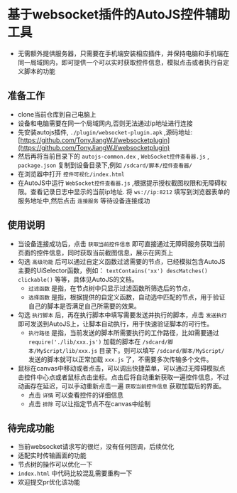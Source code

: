 # 基于websocket插件的AutoJS控件辅助工具

- 无需额外提供服务器，只需要在手机端安装相应插件，并保持电脑和手机端在同一局域网内，即可提供一个可以实时获取控件信息，模拟点击或者执行自定义脚本的功能

## 准备工作

- clone当前仓库到自己电脑上
- 设备和电脑需要在同一个局域网内,否则无法通过ip地址进行连接
- 先安装autojs插件, `./plugin/websocket-plugin.apk` ,源码地址:[https://github.com/TonyJiangWJ/websocketplugin](https://github.com/TonyJiangWJ/websocketplugin)
- 然后再将当前目录下的 `autojs-common.dex` , `WebSocket控件查看器.js` , `package.json` 复制到设备目录下,例如 `/sdcard/脚本/控件查看器/`
- 在浏览器中打开 `控件可视化/index.html`
- 在AutoJS中运行 `WebSocket控件查看器.js` ,根据提示授权截图权限和无障碍权限。查看记录日志中显示的当前ip地址. 将 `ws://ip:8212` 填写到浏览器表单的服务地址中,然后点击 `连接服务` 等待设备连接成功

## 使用说明

- 当设备连接成功后，点击 `获取当前控件信息` 即可直接通过无障碍服务获取当前页面的控件信息，同时获取当前截图信息，展示在网页上
- 勾选 `高级功能` 后可以通过自定义函数过滤需要的节点，已经模拟包含AutoJS主要的UiSelector函数，例如： `textContains('xx') descMatches() clickable()` 等等，具体见AutoJS的文档。
  - `过滤函数` 是指，在节点树中只显示过滤函数所筛选后的节点，
  - `选择函数` 是指，根据提供的自定义函数，自动选中匹配的节点，用于验证自己的脚本是否满足自己所需要的效果。
- 勾选 `执行脚本` 后，再在执行脚本中填写需要发送并执行的脚本，点击 `发送执行` 即可发送到AutoJS上，让脚本自动执行，用于快速验证脚本的可行性。
  - `执行路径` 是指，当前发送的脚本所需要执行的工作路径，比如需要通过 `require('./lib/xxx.js')` 加载的脚本在 `/sdcard/脚本/MyScript/lib/xxx.js` 目录下。则可以填写 `/sdcard/脚本/MyScript/` 发送的脚本就可以正常加载 `xxx.js` 了，不需要多次传输多个文件。
- 鼠标在canvas中移动或者点击，可以调出快捷菜单，可以通过无障碍模拟点击控件中心点或者鼠标点击坐标。点击后将自动重新获取一遍控件信息，不过动画存在延迟，可以手动重新点击一遍 `获取当前控件信息` 获取加载后的界面。
  - 点击 `详情` 可以查看控件的详细信息
  - 点击 `排除` 可以让指定节点不在canvas中绘制

## 待完成功能

- 当前websocket请求写的很烂，没有任何回调，后续优化
- 适配实时传输画面的功能
- 节点树的操作可以优化一下
- `index.html` 中代码比较混乱需要重构一下
- 欢迎提交pr优化该功能
